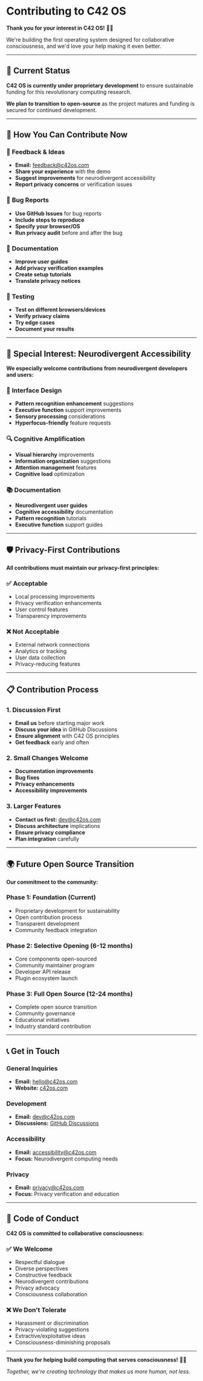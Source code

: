 # Contributing to C42 OS

**Thank you for your interest in C42 OS!** 🧠✨

We're building the first operating system designed for collaborative consciousness, and we'd love your help making it even better.

---

## 🎯 Current Status

**C42 OS is currently under proprietary development** to ensure sustainable funding for this revolutionary computing research.

**We plan to transition to open-source** as the project matures and funding is secured for continued development.

---

## 🤝 How You Can Contribute Now

### 📧 **Feedback & Ideas**
- **Email:** feedback@c42os.com
- **Share your experience** with the demo
- **Suggest improvements** for neurodivergent accessibility
- **Report privacy concerns** or verification issues

### 🐛 **Bug Reports**
- **Use GitHub Issues** for bug reports
- **Include steps to reproduce**
- **Specify your browser/OS**
- **Run privacy audit** before and after the bug

### 📖 **Documentation**
- **Improve user guides** 
- **Add privacy verification examples**
- **Create setup tutorials**
- **Translate privacy notices**

### 🧪 **Testing**
- **Test on different browsers/devices**
- **Verify privacy claims** 
- **Try edge cases**
- **Document your results**

---

## 🧠 Special Interest: Neurodivergent Accessibility

**We especially welcome contributions from neurodivergent developers and users:**

### 🎨 **Interface Design**
- **Pattern recognition enhancement** suggestions
- **Executive function** support improvements  
- **Sensory processing** considerations
- **Hyperfocus-friendly** feature requests

### 🔍 **Cognitive Amplification**
- **Visual hierarchy** improvements
- **Information organization** suggestions
- **Attention management** features
- **Cognitive load** optimization

### 📚 **Documentation**
- **Neurodivergent user guides**
- **Cognitive accessibility** documentation
- **Pattern recognition** tutorials
- **Executive function** support guides

---

## 🛡️ Privacy-First Contributions

**All contributions must maintain our privacy-first principles:**

### ✅ **Acceptable**
- Local processing improvements
- Privacy verification enhancements
- User control features
- Transparency improvements

### ❌ **Not Acceptable**  
- External network connections
- Analytics or tracking
- User data collection
- Privacy-reducing features

---

## 📋 Contribution Process

### 1. **Discussion First**
- **Email us** before starting major work
- **Discuss your idea** in GitHub Discussions
- **Ensure alignment** with C42 OS principles
- **Get feedback** early and often

### 2. **Small Changes Welcome**
- **Documentation improvements**
- **Bug fixes**
- **Privacy enhancements**
- **Accessibility improvements**

### 3. **Larger Features**
- **Contact us first:** dev@c42os.com
- **Discuss architecture** implications
- **Ensure privacy compliance**
- **Plan integration** carefully

---

## 🌍 Future Open Source Transition

**Our commitment to the community:**

### **Phase 1: Foundation** (Current)
- Proprietary development for sustainability
- Open contribution process
- Transparent development
- Community feedback integration

### **Phase 2: Selective Opening** (6-12 months)
- Core components open-sourced
- Community maintainer program
- Developer API release
- Plugin ecosystem launch

### **Phase 3: Full Open Source** (12-24 months)
- Complete open source transition
- Community governance
- Educational initiatives
- Industry standard contribution

---

## 📞 Get in Touch

### **General Inquiries**
- **Email:** hello@c42os.com
- **Website:** [c42os.com](https://c42os.com)

### **Development**
- **Email:** dev@c42os.com  
- **Discussions:** [GitHub Discussions](./discussions)

### **Accessibility**
- **Email:** accessibility@c42os.com
- **Focus:** Neurodivergent computing needs

### **Privacy**
- **Email:** privacy@c42os.com
- **Focus:** Privacy verification and education

---

## 🙏 Code of Conduct

**C42 OS is committed to collaborative consciousness:**

### ✅ **We Welcome**
- Respectful dialogue
- Diverse perspectives  
- Constructive feedback
- Neurodivergent contributions
- Privacy advocacy
- Consciousness collaboration

### ❌ **We Don't Tolerate**
- Harassment or discrimination
- Privacy-violating suggestions
- Extractive/exploitative ideas
- Consciousness-diminishing proposals

---

**Thank you for helping build computing that serves consciousness!** 🧠✨

*Together, we're creating technology that makes us more human, not less.*